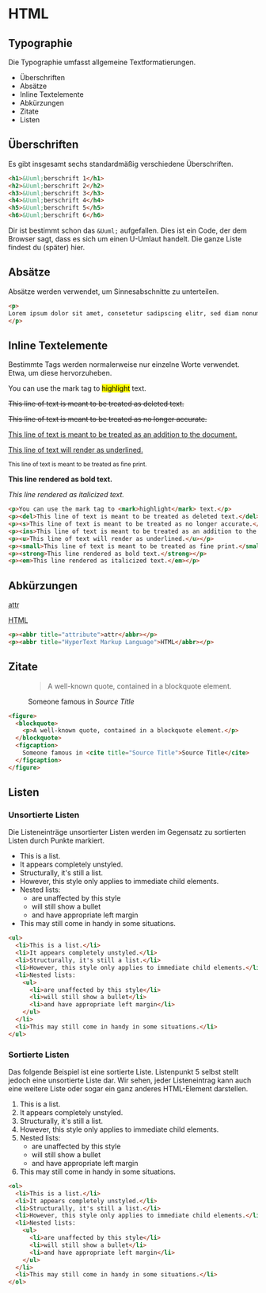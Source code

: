 # HTML
## Typographie
Die Typographie umfasst allgemeine Textformatierungen.

- Überschriften 
- Absätze 
- Inline Textelemente 
- Abkürzungen 
- Zitate 
- Listen


## Überschriften
Es gibt insgesamt sechs standardmäßig verschiedene Überschriften.

````html
<h1>&Uuml;berschrift 1</h1>
<h2>&Uuml;berschrift 2</h2>
<h3>&Uuml;berschrift 3</h3>
<h4>&Uuml;berschrift 4</h4>
<h5>&Uuml;berschrift 5</h5>
<h6>&Uuml;berschrift 6</h6>
````
Dir ist bestimmt schon das ``&Uuml;`` aufgefallen. Dies ist ein Code, der dem Browser sagt, dass es sich um einen U-Umlaut handelt. Die ganze Liste findest du (später) hier.


## Absätze
Absätze werden verwendet, um Sinnesabschnitte zu unterteilen.

````html
<p>
Lorem ipsum dolor sit amet, consetetur sadipscing elitr, sed diam nonumy eirmod tempor invidunt ut labore et dolore magna aliquyam erat, sed diam voluptua. At vero eos et accusam et.
</p>
````

## Inline Textelemente
Bestimmte Tags werden normalerweise nur einzelne Worte verwendet. Etwa, um diese hervorzuheben.

<p>You can use the mark tag to <mark>highlight</mark> text.</p>
<p><del>This line of text is meant to be treated as deleted text.</del></p>
<p><s>This line of text is meant to be treated as no longer accurate.</s></p>
<p><ins>This line of text is meant to be treated as an addition to the document.</ins></p>
<p><u>This line of text will render as underlined.</u></p>
<p><small>This line of text is meant to be treated as fine print.</small></p>
<p><strong>This line rendered as bold text.</strong></p>
<p><em>This line rendered as italicized text.</em></p>

````html
<p>You can use the mark tag to <mark>highlight</mark> text.</p>
<p><del>This line of text is meant to be treated as deleted text.</del></p>
<p><s>This line of text is meant to be treated as no longer accurate.</s></p>
<p><ins>This line of text is meant to be treated as an addition to the document.</ins></p>
<p><u>This line of text will render as underlined.</u></p>
<p><small>This line of text is meant to be treated as fine print.</small></p>
<p><strong>This line rendered as bold text.</strong></p>
<p><em>This line rendered as italicized text.</em></p>
````

## Abkürzungen

<p><abbr title="attribute">attr</abbr></p>
<p><abbr title="HyperText Markup Language">HTML</abbr></p>

````html
<p><abbr title="attribute">attr</abbr></p>
<p><abbr title="HyperText Markup Language">HTML</abbr></p>
````

## Zitate

<figure>
  <blockquote>
    <p>A well-known quote, contained in a blockquote element.</p>
  </blockquote>
  <figcaption>
    Someone famous in <cite title="Source Title">Source Title</cite>
  </figcaption>
</figure>

````html
<figure>
  <blockquote>
    <p>A well-known quote, contained in a blockquote element.</p>
  </blockquote>
  <figcaption>
    Someone famous in <cite title="Source Title">Source Title</cite>
  </figcaption>
</figure>
````


## Listen
### Unsortierte Listen
Die Listeneinträge unsortierter Listen werden im Gegensatz zu sortierten Listen durch Punkte markiert.

<ul>
  <li>This is a list.</li>
  <li>It appears completely unstyled.</li>
  <li>Structurally, it's still a list.</li>
  <li>However, this style only applies to immediate child elements.</li>
  <li>Nested lists:
    <ul>
      <li>are unaffected by this style</li>
      <li>will still show a bullet</li>
      <li>and have appropriate left margin</li>
    </ul>
  </li>
  <li>This may still come in handy in some situations.</li>
</ul>

````html
<ul>
  <li>This is a list.</li>
  <li>It appears completely unstyled.</li>
  <li>Structurally, it's still a list.</li>
  <li>However, this style only applies to immediate child elements.</li>
  <li>Nested lists:
    <ul>
      <li>are unaffected by this style</li>
      <li>will still show a bullet</li>
      <li>and have appropriate left margin</li>
    </ul>
  </li>
  <li>This may still come in handy in some situations.</li>
</ul>
````

### Sortierte Listen
Das folgende Beispiel ist eine sortierte Liste. Listenpunkt 5 selbst stellt jedoch eine unsortierte Liste dar. Wir sehen, jeder Listeneintrag kann auch eine weitere Liste oder sogar ein ganz anderes HTML-Element darstellen.

<ol>
  <li>This is a list.</li>
  <li>It appears completely unstyled.</li>
  <li>Structurally, it's still a list.</li>
  <li>However, this style only applies to immediate child elements.</li>
  <li>Nested lists:
    <ul>
      <li>are unaffected by this style</li>
      <li>will still show a bullet</li>
      <li>and have appropriate left margin</li>
    </ul>
  </li>
  <li>This may still come in handy in some situations.</li>
</ol>

````html
<ol>
  <li>This is a list.</li>
  <li>It appears completely unstyled.</li>
  <li>Structurally, it's still a list.</li>
  <li>However, this style only applies to immediate child elements.</li>
  <li>Nested lists:
    <ul>
      <li>are unaffected by this style</li>
      <li>will still show a bullet</li>
      <li>and have appropriate left margin</li>
    </ul>
  </li>
  <li>This may still come in handy in some situations.</li>
</ol>
````